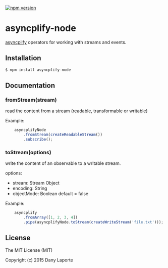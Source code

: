 [![npm version](https://badge.fury.io/js/asyncplify-node.svg)](http://badge.fury.io/js/asyncplify-node)

# asyncplify-node
[asyncplify](https://github.com/danylaporte/asyncplify/tree/master/doc) operators for working with streams and events.

## Installation

```bash
$ npm install asyncplify-node
```

## Documentation

### fromStream(stream)
read the content from a stream (readable, transformable or writable)

Example:
```js
	asyncplifyNode
		.fromStream(createReadableStream())
		.subscribe();
```

### toStream(options)
write the content of an observable to a writable stream.

options:

- stream: Stream Object
- encoding: String
- objectMode: Boolean default = false

Example:

```js
	asyncplify
		.fromArray([1, 2, 3, 4])
		.pipe(asyncplifyNode.toStream(createWriteStream('file.txt')));
```

## License ##
The MIT License (MIT)

Copyright (c) 2015 Dany Laporte